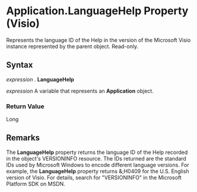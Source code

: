 
# Application.LanguageHelp Property (Visio)

Represents the language ID of the Help in the version of the Microsoft Visio instance represented by the parent object. Read-only.


## Syntax

 _expression_ . **LanguageHelp**

 _expression_ A variable that represents an **Application** object.


### Return Value

Long


## Remarks

The  **LanguageHelp** property returns the language ID of the Help recorded in the object's VERSIONINFO resource. The IDs returned are the standard IDs used by Microsoft Windows to encode different language versions. For example, the **LanguageHelp** property returns &;H0409 for the U.S. English version of Visio. For details, search for "VERSIONINFO" in the Microsoft Platform SDK on MSDN.

